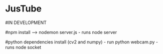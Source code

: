# JusTube

#IN DEVELOPMENT

#npm install  --> nodemon server.js - runs node server


#python dependencies install (cv2 and numpy) - run python webcam.py - runs node socket
